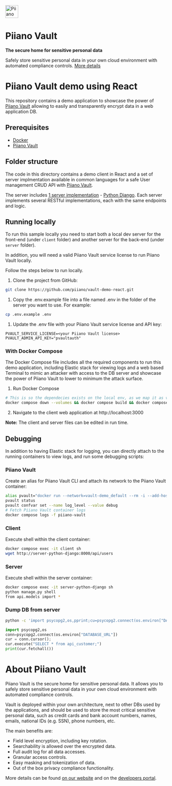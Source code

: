 <p>
  <a href="https://piiano.com/pii-data-privacy-vault/">
    <picture>
      <source media="(prefers-color-scheme: dark)" srcset="https://piiano.com/docs/img/logo-developers-dark.svg">
      <source media="(prefers-color-scheme: light)" srcset="https://piiano.com/wp-content/uploads/piiano-logo-developers.png">
      <img alt="Piiano Vault" src="https://piiano.com/wp-content/uploads/piiano-logo-developers.png" height="40" />
    </picture>
  </a>
</p>

# Piiano Vault

**The secure home for sensitive personal data**

Safely store sensitive personal data in your own cloud environment with automated compliance controls. [More details](#about-piiano-vault)

Piiano Vault demo using React
=============================

This repository contains a demo application to showcase the power of [Piiano Vault](https://piiano.com/) allowing to easily and transparently encrypt data in a web application DB. 

## Prerequisites

- [Docker](https://www.docker.com/)
- [Piiano Vault](https://piiano.com/docs/guides/get-started)

## Folder structure

The code in this directory contains a demo client in React and a set of server implmentation available in common languages for a safe User management CRUD API with [Piiano Vault](http://piiano.com). 

The server includes [1 server implementation](server/README.md) - [Python Django](/server/python-django). Each server implements several RESTful implementations, each with the same endpoints and logic.

## Running locally

To run this sample locally you need to start both a local dev server for the front-end (under `client` folder) and another server for the back-end (under `server` folder).

In addition, you will need a valid Piiano Vault service license to run Piiano Vault locally.

Follow the steps below to run locally.

1. Clone the project from GitHub:

  ```bash
  git clone https://github.com/piiano/vault-demo-react.git
  ```

1. Copy the .env.example file into a file named .env in the folder of the server you want to use. For example:

  ```bash
  cp .env.example .env
  ```

1. Update the .env file with your Piiano Vault service license and API key:

  ```
  PVAULT_SERVICE_LICENSE=<your Piiano Vault license>
  PVAULT_ADMIN_API_KEY="pvaultauth"
  ```

### With Docker Compose

The Docker Compose file includes all the required components to run this demo application, including Elastic stack for viewing logs and a web based Terminal to 
mimic an attacker with access to the DB server and showcase the power of Piiano Vault to lower to minimum the attack surface.

1. Run Docker Compose

  ```bash
  # This is so the dependecies exists on the local env, as we map it as volume into the container for simplifiying development
  docker compose down --volumes && docker compose build && docker compose up -d
  ``` 

2. Navigate to the client web application at http://localhost:3000
  
  
**Note:** The client and server files can be edited in run time.

## Debugging

In addition to having Elastic stack for logging, you can directly attach to the running containers to view logs, and run some debugging scripts:

### Piiano Vault

Create an alias for Piiano Vault CLI and attach its network to the Piiano Vault container:

```bash
alias pvault="docker run --network=vault-demo_default --rm -i --add-host='host.docker.internal:host-gateway' -v $(pwd):/pwd -w /pwd piiano/pvault-cli:1.3.0"
pvault status
pvault confvar set --name log_level --value debug
# Fetch Piiano Vault container logs
docker compose logs -f piiano-vault
```

### Client

Execute shell within the client container:  

```bash
docker compose exec -it client sh
wget http://server-python-django:8000/api/users
```

### Server

Execute shell within the server container:  

```bash
docker compose exec -it server-python-django sh
python manage.py shell
from api.models import *
```

### Dump DB from server

```bash
python -c 'import psycopg2,os,pprint;cu=psycopg2.connect(os.environ["DATABASE_URL"]).cursor();cu.execute("SELECT * from api_customer;");pprint.pprint(cu.fetchall())'
```

```python
import psycopg2,os
conn=psycopg2.connect(os.environ["DATABASE_URL"])
cur = conn.cursor();
cur.execute("SELECT * from api_customer;")
print(cur.fetchall())
```

# About Piiano Vault

Piiano Vault is the secure home for sensitive personal data. It allows you to safely store sensitive personal data in your own cloud environment with automated compliance controls.  

Vault is deployed within your own architecture, next to other DBs used by the applications, and should be used to store the most critical sensitive personal data, such as credit cards and bank account numbers, names, emails, national IDs (e.g. SSN), phone numbers, etc.

The main benefits are:  

- Field level encryption, including key rotation.
- Searchability is allowed over the encrypted data.
- Full audit log for all data accesses.
- Granular access controls.
- Easy masking and tokenization of data.
- Out of the box privacy compliance functionality.

More details can be found [on our website](https://piiano.com/pii-data-privacy-vault/) and on the [developers portal](https://piiano.com/docs/).
